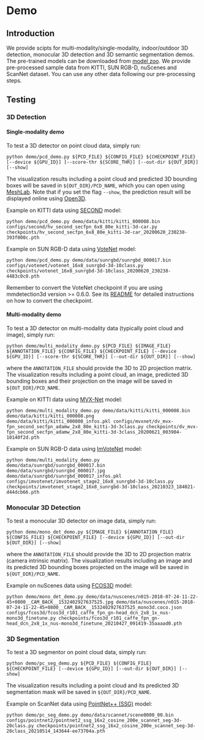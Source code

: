 # Demo

## Introduction

We provide scipts for multi-modality/single-modality, indoor/outdoor 3D detection, monocular 3D detection and 3D semantic segmentation demos. The pre-trained models can be downloaded from [model zoo](https://github.com/open-mmlab/mmdetection3d/blob/master/docs/model_zoo.md/). We provide pre-processed sample data from KITTI, SUN RGB-D, nuScenes and ScanNet dataset. You can use any other data following our pre-processing steps.

## Testing

### 3D Detection

#### Single-modality demo

To test a 3D detector on point cloud data, simply run:

```shell
python demo/pcd_demo.py ${PCD_FILE} ${CONFIG_FILE} ${CHECKPOINT_FILE} [--device ${GPU_ID}] [--score-thr ${SCORE_THR}] [--out-dir ${OUT_DIR}] [--show]
```

The visualization results including a point cloud and predicted 3D bounding boxes will be saved in `${OUT_DIR}/PCD_NAME`, which you can open using [MeshLab](http://www.meshlab.net/). Note that if you set the flag `--show`, the prediction result will be displayed online using [Open3D](http://www.open3d.org/).

Example on KITTI data using [SECOND](https://github.com/open-mmlab/mmdetection3d/tree/master/configs/second) model:

```shell
python demo/pcd_demo.py demo/data/kitti/kitti_000008.bin configs/second/hv_second_secfpn_6x8_80e_kitti-3d-car.py checkpoints/hv_second_secfpn_6x8_80e_kitti-3d-car_20200620_230238-393f000c.pth
```

Example on SUN RGB-D data using [VoteNet](https://github.com/open-mmlab/mmdetection3d/tree/master/configs/votenet) model:

```shell
python demo/pcd_demo.py demo/data/sunrgbd/sunrgbd_000017.bin configs/votenet/votenet_16x8_sunrgbd-3d-10class.py checkpoints/votenet_16x8_sunrgbd-3d-10class_20200620_230238-4483c0c0.pth
```

Remember to convert the VoteNet checkpoint if you are using mmdetection3d version >= 0.6.0. See its [README](https://github.com/open-mmlab/mmdetection3d/blob/master/configs/votenet/README.md/) for detailed instructions on how to convert the checkpoint.

#### Multi-modality demo

To test a 3D detector on multi-modality data (typically point cloud and image), simply run:

```shell
python demo/multi_modality_demo.py ${PCD_FILE} ${IMAGE_FILE} ${ANNOTATION_FILE} ${CONFIG_FILE} ${CHECKPOINT_FILE} [--device ${GPU_ID}] [--score-thr ${SCORE_THR}] [--out-dir ${OUT_DIR}] [--show]
```

where the `ANNOTATION_FILE` should provide the 3D to 2D projection matrix. The visualization results including a point cloud, an image, predicted 3D bounding boxes and their projection on the image will be saved in `${OUT_DIR}/PCD_NAME`.

Example on KITTI data using [MVX-Net](https://github.com/open-mmlab/mmdetection3d/tree/master/configs/mvxnet) model:

```shell
python demo/multi_modality_demo.py demo/data/kitti/kitti_000008.bin demo/data/kitti/kitti_000008.png demo/data/kitti/kitti_000008_infos.pkl configs/mvxnet/dv_mvx-fpn_second_secfpn_adamw_2x8_80e_kitti-3d-3class.py checkpoints/dv_mvx-fpn_second_secfpn_adamw_2x8_80e_kitti-3d-3class_20200621_003904-10140f2d.pth
```

Example on SUN RGB-D data using [ImVoteNet](https://github.com/open-mmlab/mmdetection3d/tree/master/configs/imvotenet) model:

```shell
python demo/multi_modality_demo.py demo/data/sunrgbd/sunrgbd_000017.bin demo/data/sunrgbd/sunrgbd_000017.jpg demo/data/sunrgbd/sunrgbd_000017_infos.pkl configs/imvotenet/imvotenet_stage2_16x8_sunrgbd-3d-10class.py checkpoints/imvotenet_stage2_16x8_sunrgbd-3d-10class_20210323_184021-d44dcb66.pth
```

### Monocular 3D Detection

To test a monocular 3D detector on image data, simply run:

```shell
python demo/mono_det_demo.py ${IMAGE_FILE} ${ANNOTATION_FILE} ${CONFIG_FILE} ${CHECKPOINT_FILE} [--device ${GPU_ID}] [--out-dir ${OUT_DIR}] [--show]
```

where the `ANNOTATION_FILE` should provide the 3D to 2D projection matrix (camera intrinsic matrix). The visualization results including an image and its predicted 3D bounding boxes projected on the image will be saved in `${OUT_DIR}/PCD_NAME`.

Example on nuScenes data using [FCOS3D](https://github.com/open-mmlab/mmdetection3d/tree/master/configs/fcos3d) model:

```shell
python demo/mono_det_demo.py demo/data/nuscenes/n015-2018-07-24-11-22-45+0800__CAM_BACK__1532402927637525.jpg demo/data/nuscenes/n015-2018-07-24-11-22-45+0800__CAM_BACK__1532402927637525_mono3d.coco.json configs/fcos3d/fcos3d_r101_caffe_fpn_gn-head_dcn_2x8_1x_nus-mono3d_finetune.py checkpoints/fcos3d_r101_caffe_fpn_gn-head_dcn_2x8_1x_nus-mono3d_finetune_20210427_091419-35aaaad0.pth
```

### 3D Segmentation

To test a 3D segmentor on point cloud data, simply run:

```shell
python demo/pc_seg_demo.py ${PCD_FILE} ${CONFIG_FILE} ${CHECKPOINT_FILE} [--device ${GPU_ID}] [--out-dir ${OUT_DIR}] [--show]
```

The visualization results including a point cloud and its predicted 3D segmentation mask will be saved in `${OUT_DIR}/PCD_NAME`.

Example on ScanNet data using [PointNet++ (SSG)](https://github.com/open-mmlab/mmdetection3d/tree/master/configs/pointnet2) model:

```shell
python demo/pc_seg_demo.py demo/data/scannet/scene0000_00.bin configs/pointnet2/pointnet2_ssg_16x2_cosine_200e_scannet_seg-3d-20class.py checkpoints/pointnet2_ssg_16x2_cosine_200e_scannet_seg-3d-20class_20210514_143644-ee73704a.pth
```
